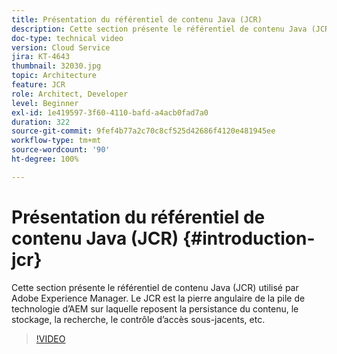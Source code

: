 ```yaml
---
title: Présentation du référentiel de contenu Java (JCR)
description: Cette section présente le référentiel de contenu Java (JCR) utilisé par Adobe Experience Manager. Le JCR est la pierre angulaire de la pile de technologie d’AEM sur laquelle reposent la persistance du contenu, le stockage, la recherche, le contrôle d’accès sous-jacents, etc.
doc-type: technical video
version: Cloud Service
jira: KT-4643
thumbnail: 32030.jpg
topic: Architecture
feature: JCR
role: Architect, Developer
level: Beginner
exl-id: 1e419597-3f60-4110-bafd-a4acb0fad7a0
duration: 322
source-git-commit: 9fef4b77a2c70c8cf525d42686f4120e481945ee
workflow-type: tm+mt
source-wordcount: '90'
ht-degree: 100%

---
```


# Présentation du référentiel de contenu Java (JCR) {#introduction-jcr}

Cette section présente le référentiel de contenu Java (JCR) utilisé par Adobe Experience Manager. Le JCR est la pierre angulaire de la pile de technologie d’AEM sur laquelle reposent la persistance du contenu, le stockage, la recherche, le contrôle d’accès sous-jacents, etc.

>[!VIDEO](https://video.tv.adobe.com/v/32030?quality=12&learn=on)
